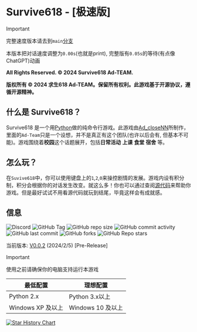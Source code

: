# Survive618 - **[极速版]**
> [!IMPORTANT]
> 完整速度版本请去到`main`[分支](https://github.com/Ad-closeNN/Survive618/tree/main)
>
> 本版本把对话速度调整为`0.00s`(也就是print), 完整版有`0.05s`的等待(有点像ChatGPT)动画

**All Rights Reserved. © 2024 Survive618 Ad-TEAM.**

**版权所有 © 2024 求生618 Ad-TEAM。保留所有权利。此游戏基于开源协议，遵循开源精神。**
## 什么是 Survive618？
Survive618 是一个用[Python](https://python.org)做的纯命令行游戏。此游戏由[Ad_closeNN](https://github.com/Ad-closeNN)所制作，里面的`Ad-Team`只是一个设想，并不是真正有这个团队(也许以后会有, 但基本不可能)。游戏围绕着**校园**这个话题展开，包括**日常活动** **上课** **食堂** **宿舍** 等。
## 怎么玩？
在`Suvive618`中，你可以使用键盘上的`1`,`2`,`0`来操控剧情的发展。游戏内设有积分制，积分会根据你的对话发生改变。就这么多！你也可以通过查阅[源代码](https://github.com/Ad-closeNN/Survive618)来帮助你游戏。但是最好试试不用看源代码就玩到结尾，毕竟这样会有成就感。
## 信息
![Discord](https://img.shields.io/discord/1202878029735526420?logo=discord&label=discord)
![GitHub Tag](https://img.shields.io/github/v/tag/Ad-closeNN/Survive618)
![GitHub repo size](https://img.shields.io/github/repo-size/Ad-closeNN/Survive618)
![GitHub commit activity](https://img.shields.io/github/commit-activity/t/Ad-closeNN/Survive618)
![GitHub last commit](https://img.shields.io/github/last-commit/Ad-closeNN/Survive618)
![GitHub forks](https://img.shields.io/github/forks/Ad-closeNN/Survive618?style=flat)
![GitHub Repo stars](https://img.shields.io/github/stars/Ad-closeNN/Survive618?style=flat)


当前版本: [V0.0.2](https://github.com/Ad-closeNN/Survive618/releases/latest) (2024/2/5) [Pre-Release]
> [!IMPORTANT]
> 使用之前请确保你的电脑支持运行本游戏

| 最低配置  | 理想配置  |
| ------------ | ------------ |
| Python 2.x  | Python 3.x以上  |
| Windows XP 及以上  | Windows 10 及以上  |

[![Star History Chart](https://api.star-history.com/svg?repos=Ad-closeNN/Survive618&type=Date)](https://star-history.com/#Ad-closeNN/Survive618&Date)
